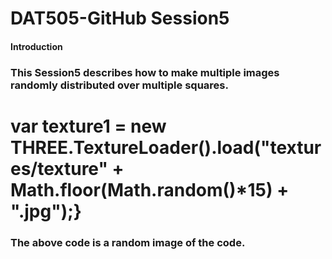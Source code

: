 # DAT505-GitHub Session5
#### Introduction
### This Session5 describes how to make multiple images randomly distributed over multiple squares.
# var texture1 = new THREE.TextureLoader().load("textures/texture" + Math.floor(Math.random()*15) + ".jpg");}
### The above code is a random image of the code.
